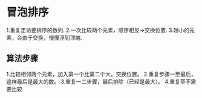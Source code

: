 # 冒泡排序

1.重复走访要排序的数列.
2.一次比较两个元素，顺序相反->交换位置.
3.越小的元素，会由于交换，慢慢浮到顶端.

## 算法步骤

1.比较相邻两个元素，加入第一个比第二个大，交换位置。
2.重复步骤一至最后，这样最后是最大的数。
3.重复一二步骤，最后排除（已经是最大）。
4.重复至不需要比较